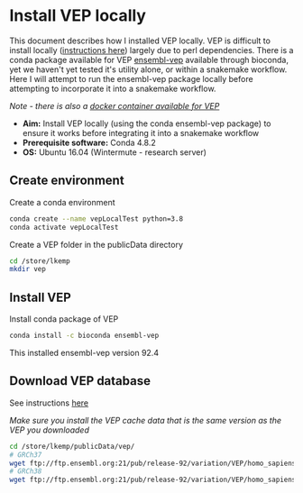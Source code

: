 # Install VEP locally

This document describes how I installed VEP locally. VEP is difficult to install locally ([instructions here](https://asia.ensembl.org/info/docs/tools/vep/script/vep_download.html)) largely due to perl dependencies. There is a conda package available for VEP [ensembl-vep](https://anaconda.org/bioconda/ensembl-vep) available through bioconda, yet we haven't yet tested it's utility alone, or within a snakemake workflow. Here I will attempt to run the ensembl-vep package locally before attempting to incorporate it into a snakemake workflow.

*Note - there is also a [docker container available for VEP](https://hub.docker.com/r/ensemblorg/ensembl-vep/)*

- **Aim:** Install VEP locally (using the conda ensembl-vep package) to ensure it works before integrating it into a snakemake workflow
- **Prerequisite software:** Conda 4.8.2
- **OS:** Ubuntu 16.04 (Wintermute - research server)

## Create environment

Create a conda environment

```bash
conda create --name vepLocalTest python=3.8
conda activate vepLocalTest
```

Create a VEP folder in the publicData directory

```bash
cd /store/lkemp
mkdir vep
```

## Install VEP

Install conda package of VEP

```bash
conda install -c bioconda ensembl-vep
```

This installed ensembl-vep version 92.4

## Download VEP database

See instructions [here](http://asia.ensembl.org/info/docs/tools/vep/script/vep_cache.html#cache)

*Make sure you install the VEP cache data that is the same version as the VEP you downloaded*

```bash
cd /store/lkemp/publicData/vep/
# GRCh37
wget ftp://ftp.ensembl.org:21/pub/release-92/variation/VEP/homo_sapiens_merged_vep_92_GRCh37.tar.gz
# GRCh38
wget ftp://ftp.ensembl.org:21/pub/release-92/variation/VEP/homo_sapiens_merged_vep_92_GRCh38.tar.gz
```
